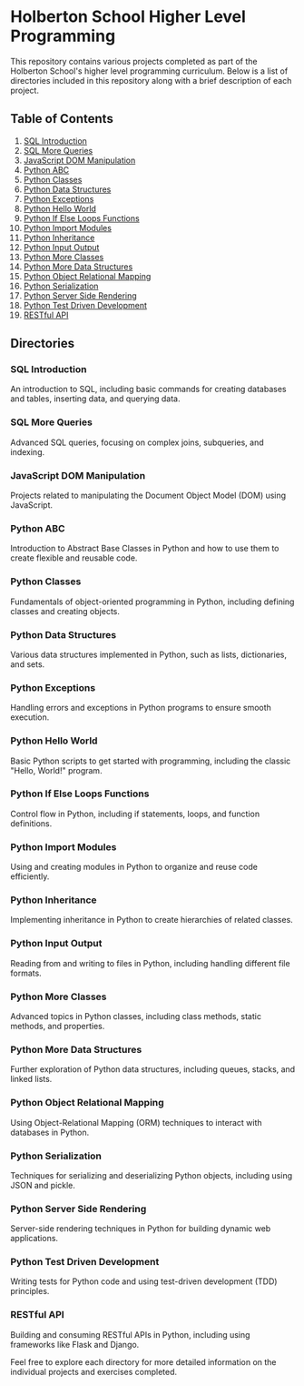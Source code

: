 # Holberton School Higher Level Programming

This repository contains various projects completed as part of the Holberton School's higher level programming curriculum. Below is a list of directories included in this repository along with a brief description of each project.

## Table of Contents
1. [SQL Introduction](#sql_introduction)
2. [SQL More Queries](#sql_more_queries)
3. [JavaScript DOM Manipulation](#javascript-dom_manipulation)
4. [Python ABC](#python-abc)
5. [Python Classes](#python-classes)
6. [Python Data Structures](#python-data_structures)
7. [Python Exceptions](#python-exceptions)
8. [Python Hello World](#python-hello_world)
9. [Python If Else Loops Functions](#python-if_else_loops_functions)
10. [Python Import Modules](#python-import_modules)
11. [Python Inheritance](#python-inheritance)
12. [Python Input Output](#python-input_output)
13. [Python More Classes](#python-more_classes)
14. [Python More Data Structures](#python-more_data_structures)
15. [Python Object Relational Mapping](#python-object_relational_mapping)
16. [Python Serialization](#python-serialization)
17. [Python Server Side Rendering](#python-server_side_rendering)
18. [Python Test Driven Development](#python-test_driven_development)
19. [RESTful API](#restful-api)

## Directories

### SQL Introduction
An introduction to SQL, including basic commands for creating databases and tables, inserting data, and querying data.

### SQL More Queries
Advanced SQL queries, focusing on complex joins, subqueries, and indexing.

### JavaScript DOM Manipulation
Projects related to manipulating the Document Object Model (DOM) using JavaScript.

### Python ABC
Introduction to Abstract Base Classes in Python and how to use them to create flexible and reusable code.

### Python Classes
Fundamentals of object-oriented programming in Python, including defining classes and creating objects.

### Python Data Structures
Various data structures implemented in Python, such as lists, dictionaries, and sets.

### Python Exceptions
Handling errors and exceptions in Python programs to ensure smooth execution.

### Python Hello World
Basic Python scripts to get started with programming, including the classic "Hello, World!" program.

### Python If Else Loops Functions
Control flow in Python, including if statements, loops, and function definitions.

### Python Import Modules
Using and creating modules in Python to organize and reuse code efficiently.

### Python Inheritance
Implementing inheritance in Python to create hierarchies of related classes.

### Python Input Output
Reading from and writing to files in Python, including handling different file formats.

### Python More Classes
Advanced topics in Python classes, including class methods, static methods, and properties.

### Python More Data Structures
Further exploration of Python data structures, including queues, stacks, and linked lists.

### Python Object Relational Mapping
Using Object-Relational Mapping (ORM) techniques to interact with databases in Python.

### Python Serialization
Techniques for serializing and deserializing Python objects, including using JSON and pickle.

### Python Server Side Rendering
Server-side rendering techniques in Python for building dynamic web applications.

### Python Test Driven Development
Writing tests for Python code and using test-driven development (TDD) principles.

### RESTful API
Building and consuming RESTful APIs in Python, including using frameworks like Flask and Django.

Feel free to explore each directory for more detailed information on the individual projects and exercises completed.
